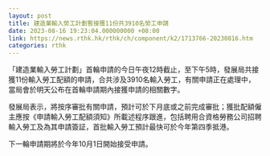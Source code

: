 ```yaml
---
layout: post
title: 建造業輸入勞工計劃暫接獲11份共3910名勞工申請
date: 2023-08-16 19:23:04.000000000 +08:00
link: https://news.rthk.hk/rthk/ch/component/k2/1713766-20230816.htm
categories: rthk
---
```


「建造業輸入勞工計劃」首輪申請的今日午夜12時截止，至下午5時，發展局共接獲11份輸入勞工配額的申請，合共涉及3910名輸入勞工，有關申請正在處理中，當局會於明天公布在首輪申請期內接獲申請的相關數字。

發展局表示，將按序審批有關申請，預計可於下月底或之前完成審批；獲批配額僱主應按《申請輸入勞工配額須知》所載述程序跟進，包括聘用合資格勞務公司招聘輸入勞工及為其申請簽証，首批輸入勞工預計最快可於今年第四季抵港。

下一輪申請期將於今年10月1日開始接受申請。
